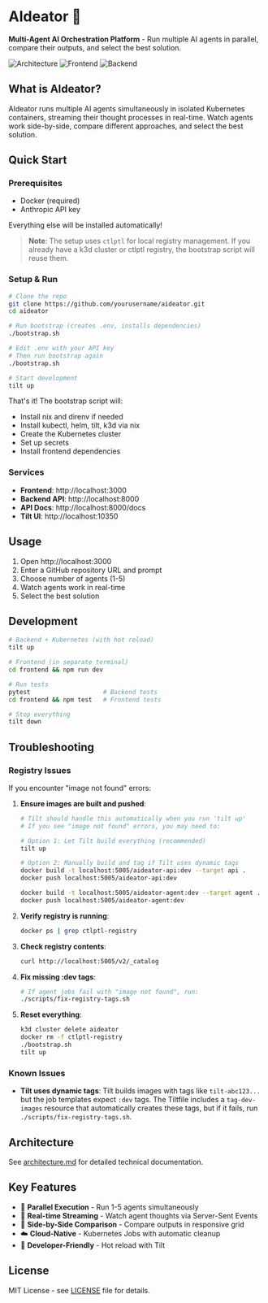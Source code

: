 # AIdeator 🚀

**Multi-Agent AI Orchestration Platform** - Run multiple AI agents in parallel, compare their outputs, and select the best solution.

![Architecture](https://img.shields.io/badge/Architecture-Kubernetes%20Native-blue)
![Frontend](https://img.shields.io/badge/Frontend-Next.js%2015-black)
![Backend](https://img.shields.io/badge/Backend-FastAPI-green)

## What is AIdeator?

AIdeator runs multiple AI agents simultaneously in isolated Kubernetes containers, streaming their thought processes in real-time. Watch agents work side-by-side, compare different approaches, and select the best solution.

## Quick Start

### Prerequisites
- Docker (required)
- Anthropic API key

Everything else will be installed automatically!

> **Note**: The setup uses `ctlptl` for local registry management. If you already have a k3d cluster or ctlptl registry, the bootstrap script will reuse them.

### Setup & Run

```bash
# Clone the repo
git clone https://github.com/yourusername/aideator.git
cd aideator

# Run bootstrap (creates .env, installs dependencies)
./bootstrap.sh

# Edit .env with your API key
# Then run bootstrap again
./bootstrap.sh

# Start development
tilt up
```

That's it! The bootstrap script will:
- Install nix and direnv if needed
- Install kubectl, helm, tilt, k3d via nix
- Create the Kubernetes cluster
- Set up secrets
- Install frontend dependencies

### Services

- **Frontend**: http://localhost:3000
- **Backend API**: http://localhost:8000
- **API Docs**: http://localhost:8000/docs
- **Tilt UI**: http://localhost:10350

## Usage

1. Open http://localhost:3000
2. Enter a GitHub repository URL and prompt
3. Choose number of agents (1-5)
4. Watch agents work in real-time
5. Select the best solution

## Development

```bash
# Backend + Kubernetes (with hot reload)
tilt up

# Frontend (in separate terminal)
cd frontend && npm run dev

# Run tests
pytest                    # Backend tests
cd frontend && npm test   # Frontend tests

# Stop everything
tilt down
```

## Troubleshooting

### Registry Issues

If you encounter "image not found" errors:

1. **Ensure images are built and pushed**:
   ```bash
   # Tilt should handle this automatically when you run 'tilt up'
   # If you see "image not found" errors, you may need to:
   
   # Option 1: Let Tilt build everything (recommended)
   tilt up
   
   # Option 2: Manually build and tag if Tilt uses dynamic tags
   docker build -t localhost:5005/aideator-api:dev --target api .
   docker push localhost:5005/aideator-api:dev
   
   docker build -t localhost:5005/aideator-agent:dev --target agent .
   docker push localhost:5005/aideator-agent:dev
   ```

2. **Verify registry is running**:
   ```bash
   docker ps | grep ctlptl-registry
   ```

3. **Check registry contents**:
   ```bash
   curl http://localhost:5005/v2/_catalog
   ```

4. **Fix missing :dev tags**:
   ```bash
   # If agent jobs fail with "image not found", run:
   ./scripts/fix-registry-tags.sh
   ```

5. **Reset everything**:
   ```bash
   k3d cluster delete aideator
   docker rm -f ctlptl-registry
   ./bootstrap.sh
   tilt up
   ```

### Known Issues

- **Tilt uses dynamic tags**: Tilt builds images with tags like `tilt-abc123...` but the job templates expect `:dev` tags. The Tiltfile includes a `tag-dev-images` resource that automatically creates these tags, but if it fails, run `./scripts/fix-registry-tags.sh`.

## Architecture

See [architecture.md](./architecture.md) for detailed technical documentation.

## Key Features

- 🔄 **Parallel Execution** - Run 1-5 agents simultaneously
- 📡 **Real-time Streaming** - Watch agent thoughts via Server-Sent Events
- 🎯 **Side-by-Side Comparison** - Compare outputs in responsive grid
- ☁️ **Cloud-Native** - Kubernetes Jobs with automatic cleanup
- 🔧 **Developer-Friendly** - Hot reload with Tilt

## License

MIT License - see [LICENSE](LICENSE) file for details.